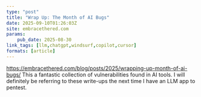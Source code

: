 ```yaml
---
type: "post"
title: "Wrap Up: The Month of AI Bugs"
date: 2025-09-10T01:26:03Z
site: embracethered.com
params:
    pub_date: 2025-08-30
link_tags: [llm,chatgpt,windsurf,copilot,cursor]
formats: [article]
---
```

https://embracethered.com/blog/posts/2025/wrapping-up-month-of-ai-bugs/
This a fantastic collection of vulnerabilities found in AI tools. I will definitely be referring to these write-ups the next time I have an LLM app to pentest.